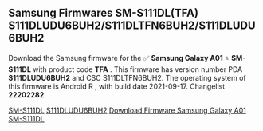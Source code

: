 <h2>Samsung Firmwares SM-S111DL(TFA) S111DLUDU6BUH2/S111DLTFN6BUH2/S111DLUDU6BUH2</h2>
Download the Samsung firmware for the ✅ <strong>Samsung Galaxy A01 </strong> ⭐ <strong>SM-S111DL</strong> with product code <strong>TFA</strong> . This firmware has version number PDA <strong>S111DLUDU6BUH2</strong> and CSC S111DLTFN6BUH2. The operating system of this firmware is Android R , with build date 2021-09-17. Changelist <strong>22202282</strong>.


[SM-S111DL](https://samfirm.shop/samsung/model/SM-S111DL)
[S111DLUDU6BUH2](https://samfirm.shop/samsung/pda/S111DLUDU6BUH2)
[Download Firmware Samsung Galaxy A01 SM-S111DL](https://samfirm.shop/samsung/firmware/457271)
